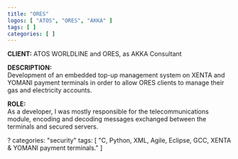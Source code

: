 ```yaml
---
title: "ORES"
logos: [ "ATOS", "ORES", "AKKA" ]
tags: [ ]
categories: [ ]
---
```


<b>CLIENT:</b> ATOS WORLDLINE and ORES, as AKKA Consultant

<b>DESCRIPTION:</b><br>
Development of an embedded top-up management system on XENTA and YOMANI payment terminals in order to allow ORES clients to manage their gas and electricity accounts.

<b>ROLE:</b><br>
As a developer, I was mostly responsible for the telecommunications module, encoding and decoding messages exchanged between the terminals and secured servers.

?
categories:
"security"
tags:
[ "C, Python, XML, Agile, Eclipse, GCC, XENTA & YOMANI payment terminals." ]
